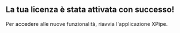 ## La tua licenza è stata attivata con successo!

Per accedere alle nuove funzionalità, riavvia l'applicazione XPipe.